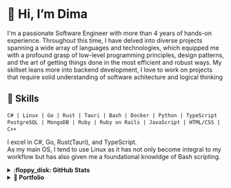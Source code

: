 # 👋 Hi, I’m Dima

I'm a passionate Software Engineer with more than 4 years of hands-on experience. Throughout this time, I have delved
into diverse projects spanning a wide array of languages and technologies, which equipped me with a profound grasp of
low-level programming principles, design patterns, and the art of getting things done in the most efficient and robust
ways. My skillset leans more into backend development, I love to work on projects that require solid understanding of
software achitecture and logical thinking

## 🔧 Skills

```text
C# | Linux | Go | Rust | Tauri | Bash | Docker | Python | TypeScript
PostgreSQL | MongoDB | Ruby | Ruby on Rails | JavaScript | HTML/CSS | C++
```

I excel in C#, Go, Rust(Tauri), and TypeScript.  
As my main OS, I tend to use Linux as it has not only become integral to my workflow but has also given me a
foundational knowldge of Bash scripting.

<details>
    <summary><b>:floppy_disk: GitHub Stats</b></summary>
<div align="center">
    <img src="http://github-profile-summary-cards.vercel.app/api/cards/profile-details?username=d1msk1y&theme=transparent"/>
    <img src="http://github-profile-summary-cards.vercel.app/api/cards/stats?username=d1msk1y&theme=transparent" />
    <a href="https://git.io/streak-stats"><img src="https://streak-stats.demolab.com?user=d1msk1y&theme=transparent&hide_border=true&card_width=357&hide_total_contributions=true" alt="GitHub Streak" /></a>
</div>

 </details>

[//]: # (portfolio section)

<details>
    <summary><b>📂 Portfolio</b></summary>
        <div>
            <details>
                <summary><b>‎ ‎ ‎ ‎ ‎ ‎ ‎ ‎📦 Grafana Solar Flow</b></summary>
                    <h2>Grafana Solar Flow</h2>
                    <p>A Grafana plugin that visualizes the realtime data from solar panels displaying the current Production/Use/Waste ratio. The plugin is written in TypeScript and uses the Grafana SDK to interact with the Grafana backend.</p>
                    <img src="portfolio/grafana-solar-flow/demo.gif">
                    <h3>GitHub: <a href="https://github.com/A-Lehmann-Elektro-AG/solar-flow-grafana">A-Lehmann-Elektro-AG/solar-flow-grafana</a></h3>
            </details>
        </div>

</details>